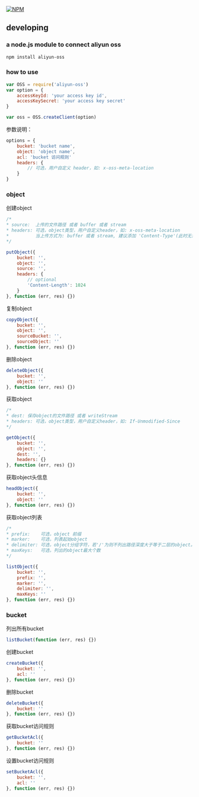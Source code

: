 [![NPM](https://nodei.co/npm/aliyun-oss.png?downloads=true)](https://nodei.co/npm/aliyun-oss/)

## developing

### a node.js module to connect aliyun oss
```bash
npm install aliyun-oss
```

### how to use
```js
var OSS = require('aliyun-oss')
var option = {
	accessKeyId: 'your access key id',
	accessKeySecret: 'your access key secret'
}

var oss = OSS.createClient(option)
```

参数说明：
```js
options = {
	bucket: 'bucket name',
	object: 'object name',
	acl: 'bucket 访问规则'
	headers: {
		// 可选，用户自定义 header，如: x-oss-meta-location
	}
}
```

### object

创建object
```js
/*
* source:  上传的文件路径 或者 buffer 或者 stream
* headers: 可选，object类型，用户自定义header，如: x-oss-meta-location
*          当上传方式为: buffer 或者 stream, 建议添加 'Content-Type'(此时无法根据扩展名判断)
*/

putObject({
	bucket: '',
	object: '',
	source: '',
	headers: {
		// optional
		'Content-Length': 1024
	}
}, function (err, res) {})
```

复制object
```js
copyObject({
	bucket: '',
	object: '',
	sourceBucket: '',
	sourceObject: ''
}, function (err, res) {})
```

删除object
```js
deleteObject({
	bucket: '',
	object: ''
}, function (err, res) {})
```

获取object
```js
/*
* dest: 保存object的文件路径 或者 writeStream
* headers: 可选，object类型，用户自定义header，如: If-Unmodified-Since
*/

getObject({
	bucket: '',
	object: '',
	dest: '',
	headers: {}
}, function (err, res) {})
```

获取object头信息
```js
headObject({
	bucket: '',
	object: ''
}, function (err, res) {})
```

获取object列表
```js
/*
* prefix:    可选，object 前缀
* marker:    可选，列表起始object
* delimiter: 可选，object分组字符，若'/'为则不列出路径深度大于等于二层的object。
* maxKeys:   可选，列出的object最大个数
*/

listObject({
	bucket: '',
	prefix: '',
	marker: '',
	delimiter: '',
	maxKeys: ''
}, function (err, res) {})
```

### bucket

列出所有bucket
```js
listBucket(function (err, res) {})
```

创建bucket
```js
createBucket({
	bucket: '',
	acl: ''
}, function (err, res) {})
```

删除bucket
```js
deleteBucket({
	bucket: ''
}, function (err, res) {})
```

获取bucket访问规则
```js
getBucketAcl({
	bucket: ''
}, function (err, res) {})
```

设置bucket访问规则
```js
setBucketAcl({
	bucket: '',
	acl: ''
}, function (err, res) {})
```

